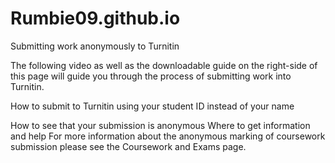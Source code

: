 # Rumbie09.github.io

Submitting work anonymously to Turnitin

The following video as well as the downloadable guide on the right-side of this page 
will guide you through the process of submitting work into Turnitin.


How to submit to Turnitin using your student ID instead of your name

How to see that your submission is anonymous
Where to get information and help
For more information about the anonymous marking of coursework submission please see the Coursework and Exams page.
